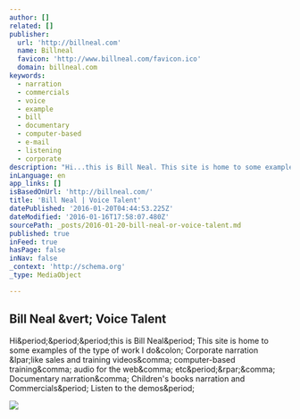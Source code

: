 ```yaml
---
author: []
related: []
publisher:
  url: 'http://billneal.com'
  name: Billneal
  favicon: 'http://www.billneal.com/favicon.ico'
  domain: billneal.com
keywords:
  - narration
  - commercials
  - voice
  - example
  - bill
  - documentary
  - computer-based
  - e-mail
  - listening
  - corporate
description: "Hi...this is Bill Neal. This site is home to some examples of the type of work I do: Corporate narration (like sales and training videos, computer-based training, audio for the web, etc.), Documentary narration, Children's books narration and Commercials. Listen to the demos."
inLanguage: en
app_links: []
isBasedOnUrl: 'http://billneal.com/'
title: 'Bill Neal | Voice Talent'
datePublished: '2016-01-20T04:44:53.225Z'
dateModified: '2016-01-16T17:58:07.480Z'
sourcePath: _posts/2016-01-20-bill-neal-or-voice-talent.md
published: true
inFeed: true
hasPage: false
inNav: false
_context: 'http://schema.org'
_type: MediaObject

---
```

<article style=""><h1>Bill Neal &amp;vert; Voice Talent</h1><p>Hi&amp;period;&amp;period;&amp;period;this is Bill Neal&amp;period; This site is home to some examples of the type of work I do&amp;colon; Corporate narration &amp;lpar;like sales and training videos&amp;comma; computer-based training&amp;comma; audio for the web&amp;comma; etc&amp;period;&amp;rpar;&amp;comma; Documentary narration&amp;comma; Children's books narration and Commercials&amp;period; Listen to the demos&amp;period;</p><img src="https://www.paypal.com/en_US/i/bnr/vertical_solution_PPeCheck.gif" /></article>
